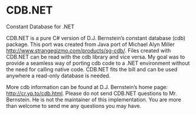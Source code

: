 CDB.NET
=======

Constant Database for .NET

CDB.NET is a pure C# version of D.J. Bernstein’s constant database (cdb) package.
This port was created from Java port of Michael Alyn Miller http://www.strangegizmo.com/products/sg-cdb/.
Files created with CDB.NET can be read with the cdb library and vice versa.
My goal was to provide a seamless way of porting cdb code to a .NET environment without the need for calling native code.
CDB.NET fits the bill and can be used anywhere a read-only database is needed.

More cdb information can be found at D.J. Bernstein’s home page: http://cr.yp.to/cdb.html.
Please do not send CDB.NET questions to Mr. Bernstein. He is not the maintainer of this implementation.
You are more than welcome to send me any questions you may have.
